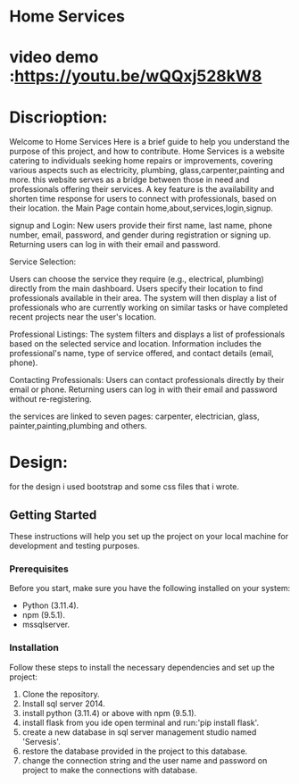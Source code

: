 # Home Services
# video demo :https://youtu.be/wQQxj528kW8

# Discrioption:

Welcome to Home Services Here is a brief guide to help you understand the purpose of this project, and how to contribute.
Home Services is a website catering to individuals seeking home repairs or improvements, covering various aspects such as electricity, plumbing, glass,carpenter,painting and more. this website serves as a bridge between those in need and professionals offering their services. A key feature is the availability and shorten time response for users to connect with professionals, based on their location.
the Main Page contain home,about,services,login,signup.

signup and Login:
New users provide their first name, last name, phone number, email, password, and gender during registration or signing up.
Returning users can log in with their email and password.


Service Selection:

Users can choose the service they require (e.g., electrical, plumbing) directly from the main dashboard.
Users specify their location to find professionals available in their area.
The system will then display a list of professionals who are currently working on similar tasks or have completed recent projects near the user's location.

Professional Listings:
The system filters and displays a list of professionals based on the selected service and location.
Information includes the professional's name, type of service offered, and contact details (email, phone).

Contacting Professionals:
Users can contact professionals directly by their email or phone.
Returning users can log in with their email and password without re-registering.

the services are linked to seven pages:
carpenter, electrician, glass, painter,painting,plumbing and others.

# Design:
for the design i used bootstrap and some css files that i wrote.


## Getting Started
These instructions will help you set up the project on your local machine for development and testing purposes.

### Prerequisites
Before you start, make sure you have the following installed on your system:
- Python (3.11.4).
- npm (9.5.1).
- mssqlserver.

### Installation
Follow these steps to install the necessary dependencies and set up the project:

1. Clone the repository.
2. Install sql server 2014.
3. install python (3.11.4) or above with npm (9.5.1). 
4. install flask from you ide open terminal and run:'pip install flask'.
5. create a new database in sql server management studio named 'Servesis'.
6. restore the database provided in the project to this database. 
5. change the connection string and the user name and password on project to make the connections with database.